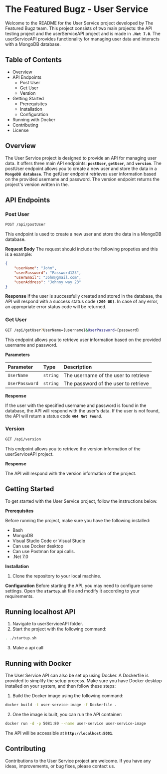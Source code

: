 # The Featured Bugz - User Service
Welcome to the README for the User Service project developed by The Featured Bugz team. This project consists of two main projects: the API testing project and the userServiceAPI project and is made in **`.Net 7.0`**. The userServiceAPI provides functionality for managing user data and interacts with a MongoDB database.

## Table of Contents

- Overview
- API Endpoints
    - Post User
    - Get User
    - Version
- Getting Started
    - Prerequisites
    - Installation
    - Configuration
- Running with Docker
- Contributing
- License

## Overview

The User Service project is designed to provide an API for managing user data. It offers three main API endpoints: **`postUser`**, **`getUser`**, and **`version`**. The postUser endpoint allows you to create a new user and store the data in a **`MongoDB database`**. The getUser endpoint retrieves user information based on the provided username and password. The version endpoint returns the project's version written in the.

## API Endpoints
### Post User

```bash
POST /api/postUser
```

This endpoint is used to create a new user and store the data in a MongoDB database.

**Request Body**
The request should include the following propeties and this is a example:

```json
{
    "userName": "John",
    "userPassword": "Password123",
    "userEmail": "John@gmail.com",
    "userAddress": "Johnny way 23"
}
```
**Response**
If the user is successfully created and stored in the database, the API will respond with a success status code **`(200 OK)`**. In case of any error, an appropriate error status code will be returned.

### Get User

```bash
GET /api/getUser?UserName={username}&UserPassword={password}
```
This endpoint allows you to retrieve user information based on the provided username and password.

**Parameters**

| Parameter | Type     | Description                |
| :-------- | :------- | :------------------------- |
| `UserName` | `string` | The username of the user to retrieve |
| `UserPassword` | `string` | The password of the user to retrieve |

**Response**

If the user with the specified username and password is found in the database, the API will respond with the user's data. If the user is not found, the API will return a status code **`404 Not Found`**.

### Version
```bash
GET /api/version
```
This endpoint allows you to retrieve the version information of the userServiceAPI project.

**Response**

The API will respond with the version information of the project.

## Getting Started

To get started with the User Service project, follow the instructions below.

**Prerequisites**

Before running the project, make sure you have the following installed:

- Bash
- MongoDB
- Visual Studio Code or Visual Studio
- Can use Docker desktop
- Can use Postman for api calls.
- .Net 7.0

**Installation**
1. Clone the repository to your local machine.

**Configuration**
Before starting the API, you may need to configure some settings. Open the **`startup.sh`** file and modify it according to your requirements.

## **Running localhost API**
1. Navigate to userServiceAPI folder.
2. Start the project with the following command:
```bash
. ./startup.sh
```
3. Make a api call 

## Running with Docker 

The User Service API can also be set up using Docker. A Dockerfile is provided to simplify the setup process. Make sure you have Docker desktop installed on your system, and then follow these steps:

1. Build the Docker image using the following command:
```bash
docker build -t user-service-image -f Dockerfile .
```
2. One the image is built, you can run the API container:
```bash
docker run -d -p 5081:80 --name user-service user-service-image
```
The API will be accessible at **`http://localhost:5081`**.

## Contributing

Contributions to the User Service project are welcome. If you have any ideas, improvements, or bug fixes, please contact us.
